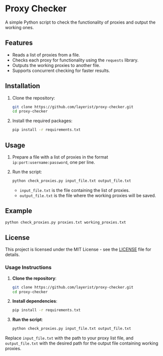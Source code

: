 # Proxy Checker

A simple Python script to check the functionality of proxies and output the working ones.

## Features

- Reads a list of proxies from a file.
- Checks each proxy for functionality using the `requests` library.
- Outputs the working proxies to another file.
- Supports concurrent checking for faster results.

## Installation

1. Clone the repository:
    ```bash
    git clone https://github.com/layerist/proxy-checker.git
    cd proxy-checker
    ```

2. Install the required packages:
    ```bash
    pip install -r requirements.txt
    ```

## Usage

1. Prepare a file with a list of proxies in the format `ip:port:username:password`, one per line.

2. Run the script:
    ```bash
    python check_proxies.py input_file.txt output_file.txt
    ```

   - `input_file.txt` is the file containing the list of proxies.
   - `output_file.txt` is the file where the working proxies will be saved.

## Example

```bash
python check_proxies.py proxies.txt working_proxies.txt
```

## License

This project is licensed under the MIT License - see the [LICENSE](LICENSE) file for details.

### Usage Instructions

1. **Clone the repository**:
   ```bash
   git clone https://github.com/layerist/proxy-checker.git
   cd proxy-checker
   ```

2. **Install dependencies**:
   ```bash
   pip install -r requirements.txt
   ```

3. **Run the script**:
   ```bash
   python check_proxies.py input_file.txt output_file.txt
   ```

Replace `input_file.txt` with the path to your proxy list file, and `output_file.txt` with the desired path for the output file containing working proxies.
